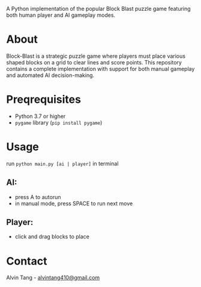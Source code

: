 A Python implementation of the popular Block Blast puzzle game featuring both human player and AI gameplay modes.

# About
Block-Blast is a strategic puzzle game where players must place various shaped blocks on a grid to clear lines and score points. This repository contains a complete implementation with support for both manual gameplay and automated AI decision-making.

# Preqrequisites
- Python 3.7 or higher
- `pygame` library (`pip install pygame`)

# Usage
run `python main.py [ai | player]` in terminal

## AI: 
- press A to autorun
- in manual mode, press SPACE to run next move

## Player:
- click and drag blocks to place


# Contact
Alvin Tang - alvintang410@gmail.com
